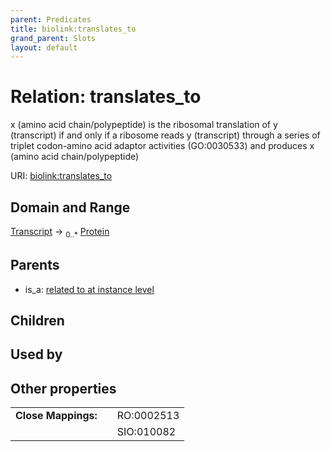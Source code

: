 ```yaml
---
parent: Predicates
title: biolink:translates_to
grand_parent: Slots
layout: default
---
```


# Relation: translates_to


x (amino acid chain/polypeptide) is the ribosomal translation of y (transcript) if and only if a ribosome reads y (transcript) through a series of triplet codon-amino acid adaptor activities (GO:0030533) and produces x (amino acid chain/polypeptide)

URI: [biolink:translates_to](https://w3id.org/biolink/translates_to)

## Domain and Range

[Transcript](Transcript.md) ->  <sub>0..\*</sub> [Protein](Protein.md)

## Parents

 *  is_a: [related to at instance level](related_to_at_instance_level.md)

## Children


## Used by


## Other properties

|  |  |  |
| --- | --- | --- |
| **Close Mappings:** | | RO:0002513 |
|  | | SIO:010082 |

